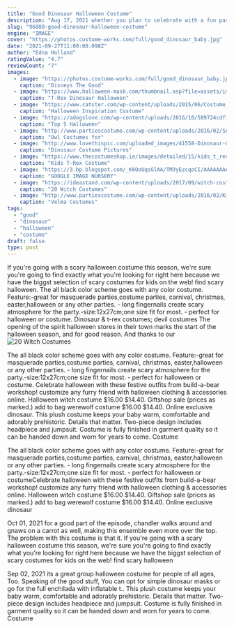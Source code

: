 ```yaml
---
title: "Good Dinosaur Halloween Costume"
description: "Aug 17, 2021 whether you plan to celebrate with a fun party, trick-or-treating with the kids, or hitting up a local pumpkin farm, a good group halloween costume is essential for you and you crew. And if your crew is a group of three, we know youll want to peruse the great trio halloween costume ideas"
slug: "96880-good-dinosaur-halloween-costume"
engine: "IMAGE"
cover: "https://photos.costume-works.com/full/good_dinosaur_baby.jpg"
date: "2021-09-27T11:00:00.098Z"
author: "Edna Holland"
ratingValue: "4.7"
reviewCount: "7"
images:
  - image: "https://photos.costume-works.com/full/good_dinosaur_baby.jpg"
    caption: "Disneys The Good"
  - image: "https://www.halloween-mask.com/thumbnail.asp?file=assets/images/mor20/t-rex_mask_tb26774mor.jpg&maxx=500&maxy=0"
    caption: "T-Rex Dinosaur Halloween"
  - image: "https://www.catster.com/wp-content/uploads/2015/06/Costume_Thumbnail_Story1.jpg"
    caption: "Halloween Inspiration Costume"
  - image: "https://adogslove.com/wp-content/uploads/2016/10/589724cdf15bf5e8732622b72b4e5846.jpg"
    caption: "Top 5 Halloween"
  - image: "http://www.partiescostume.com/wp-content/uploads/2016/02/Snowy-Owl-Costume.jpg"
    caption: "Owl Costumes for"
  - image: "http://www.lovethispic.com/uploaded_images/41558-Dinosaur-Costume.jpg"
    caption: "Dinosaur Costume Pictures"
  - image: "https://www.thecostumeshop.ie/images/detailed/15/kids_t_rex_costume.jpg"
    caption: "Kids T-Rex Costume"
  - image: "https://3.bp.blogspot.com/_K6OoUqsGlAA/TM3yEzcqoCI/AAAAAAAAGT0/9_J4pC8RVP8/s1600/Me_as_Peter_Griffin_For_Hw__by_CatchShiro.jpg"
    caption: "GOOGLE IMAGE NURSERY"
  - image: "https://ideastand.com/wp-content/uploads/2017/09/witch-costume-diy/13-witch-costume-diy-ideas-tutorials.jpg"
    caption: "20 Witch Costumes"
  - image: "http://www.partiescostume.com/wp-content/uploads/2016/02/Kids-Velma-Costume.jpg"
    caption: "Velma Costumes"
tags:
  - "good"
  - "dinosaur"
  - "halloween"
  - "costume"
draft: false
type: post
---
```


If you're going with a scary halloween costume this season, we're sure you're going to find exactly what you're looking for right here because we have the biggst selection of scary costumes for kids on the web! find scary halloween. The all black color scheme goes with any color costume. Feature:-great for masquerade parties,costume parties, carnival, christmas, easter,halloween or any other parties. - long fingernails create scary atmosphere for the party.-size:12x27cm;one size fit for most. - perfect for halloween or costume. Dinosaur & t-rex costumes; devil costumes  The opening of the spirit halloween stores in their town marks the start of the halloween season, and for good reason. And thanks to our
![20 Witch Costumes](https://ideastand.com/wp-content/uploads/2017/09/witch-costume-diy/13-witch-costume-diy-ideas-tutorials.jpg "20 Witch Costumes")

The all black color scheme goes with any color costume. Feature:-great for masquerade parties,costume parties, carnival, christmas, easter,halloween or any other parties. - long fingernails create scary atmosphere for the party.-size:12x27cm;one size fit for most. - perfect for halloween or costume. Celebrate halloween with these festive outfits from build-a-bear workshop! customize any furry friend with halloween clothing &amp; accessories online.  Halloween witch costume $16.00 $14.40. Giftshop sale (prices as marked.) add to bag werewolf costume $16.00 $14.40. Online exclusive dinosaur. This plush costume keeps your baby warm, comfortable and adorably prehistoric. Details that matter. Two-piece design includes headpiece and jumpsuit. Costume is fully finished in garment quality so it can be handed down and worn for years to come. Costume
<!--inArticleAds-->

<!--galleryOne-->

The all black color scheme goes with any color costume. Feature:-great for masquerade parties,costume parties, carnival, christmas, easter,halloween or any other parties. - long fingernails create scary atmosphere for the party.-size:12x27cm;one size fit for most. - perfect for halloween or costumeCelebrate halloween with these festive outfits from build-a-bear workshop! customize any furry friend with halloween clothing & accessories online.  Halloween witch costume $16.00 $14.40. Giftshop sale (prices as marked.) add to bag werewolf costume $16.00 $14.40. Online exclusive dinosaur
<!--inArticleAds-->

<!--galleryTwo-->

Oct 01, 2021 for a good part of the episode, chandler walks around and gnaws on a carrot as well, making this ensemble even more over the top. The problem with this costume is that it. If you're going with a scary halloween costume this season, we're sure you're going to find exactly what you're looking for right here because we have the biggst selection of scary costumes for kids on the web! find scary halloween
<!--galleryThree-->

Sep 02, 2021 its a great group halloween costume for people of all ages,  Too. Speaking of the good stuff, You can opt for simple dinosaur masks or go for the full enchilada with inflatable t.. This plush costume keeps your baby warm, comfortable and adorably prehistoric. Details that matter. Two-piece design includes headpiece and jumpsuit. Costume is fully finished in garment quality so it can be handed down and worn for years to come. Costume